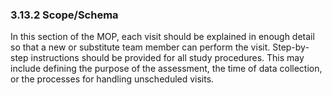 ### 3.13.2 Scope/Schema

In this section of the MOP, each visit should be explained in enough
detail so that a new or substitute team member can perform the visit.
Step-by-step instructions should be provided for all study procedures.
This may include defining the purpose of the assessment, the time of
data collection, or the processes for handling unscheduled visits.

